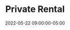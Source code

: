 ---
date: 2022-05-22 09:00:00-05:00
dates: 9 AM on May 22 2022
draft: false
durationMinutes: 600
title: Private Rental
---